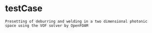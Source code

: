 # testCase
`Presetting of deburring and welding in a two dimensional photonic space using the VOF solver by OpenFOAM`
